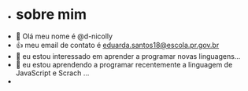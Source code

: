 - # sobre mim
-  👋 Olá meu nome é @d-nicolly
- 👍 meu email de contato é eduarda.santos18@escola.pr.gov.br
- 👀 eu estou interessado em aprender a programar novas linguagens...
- 🌱 eu estou aprendendo a programar recentemente a linguagem de JavaScript e Scrach ...
- 
